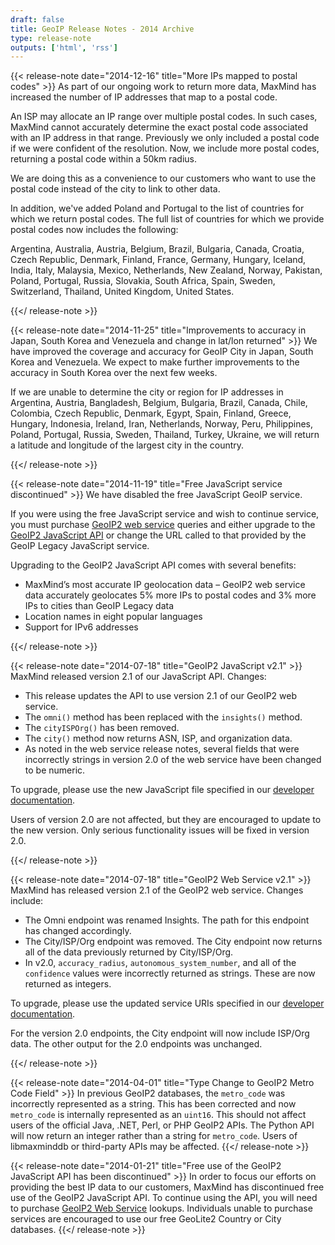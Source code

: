 ```yaml
---
draft: false
title: GeoIP Release Notes - 2014 Archive
type: release-note
outputs: ['html', 'rss']
---
```


{{< release-note date="2014-12-16" title="More IPs mapped to postal codes" >}}
As part of our ongoing work to return more data, MaxMind has increased the
number of IP addresses that map to a postal code.

An ISP may allocate an IP range over multiple postal codes. In such cases,
MaxMind cannot accurately determine the exact postal code associated with an IP
address in that range. Previously we only included a postal code if we were
confident of the resolution. Now, we include more postal codes, returning a
postal code within a 50km radius.

We are doing this as a convenience to our customers who want to use the postal
code instead of the city to link to other data.

In addition, we've added Poland and Portugal to the list of countries for which
we return postal codes. The full list of countries for which we provide postal
codes now includes the following:

Argentina, Australia, Austria, Belgium, Brazil, Bulgaria, Canada, Croatia, Czech
Republic, Denmark, Finland, France, Germany, Hungary, Iceland, India, Italy,
Malaysia, Mexico, Netherlands, New Zealand, Norway, Pakistan, Poland, Portugal,
Russia, Slovakia, South Africa, Spain, Sweden, Switzerland, Thailand, United
Kingdom, United States.

{{</ release-note >}}

{{< release-note date="2014-11-25" title="Improvements to accuracy in Japan, South Korea and Venezuela and change in lat/lon returned" >}}
We have improved the coverage and accuracy for GeoIP City in Japan, South Korea
and Venezuela. We expect to make further improvements to the accuracy in South
Korea over the next few weeks.

If we are unable to determine the city or region for IP addresses in Argentina,
Austria, Bangladesh, Belgium, Bulgaria, Brazil, Canada, Chile, Colombia, Czech
Republic, Denmark, Egypt, Spain, Finland, Greece, Hungary, Indonesia, Ireland,
Iran, Netherlands, Norway, Peru, Philippines, Poland, Portugal, Russia, Sweden,
Thailand, Turkey, Ukraine, we will return a latitude and longitude of the
largest city in the country.

{{</ release-note >}}

{{< release-note date="2014-11-19" title="Free JavaScript service discontinued" >}}
We have disabled the free JavaScript GeoIP service.

If you were using the free JavaScript service and wish to continue service, you
must purchase
[GeoIP2 web service](https://www.maxmind.com/en/geoip2-precision-services)
queries and either upgrade to the
[GeoIP2 JavaScript API](/geoip/geolocate-an-ip/client-side-javascript) or change
the URL called to that provided by the GeoIP Legacy JavaScript service.

Upgrading to the GeoIP2 JavaScript API comes with several benefits:

- MaxMind’s most accurate IP geolocation data – GeoIP2 web service data
  accurately geolocates 5% more IPs to postal codes and 3% more IPs to cities
  than GeoIP Legacy data
- Location names in eight popular languages
- Support for IPv6 addresses

{{</ release-note >}}

{{< release-note date="2014-07-18" title="GeoIP2 JavaScript v2.1" >}} MaxMind
released version 2.1 of our JavaScript API. Changes:

- This release updates the API to use version 2.1 of our GeoIP2 web service.
- The `omni()` method has been replaced with the `insights()` method.
- The `cityISPOrg()` has been removed.
- The `city()` method now returns ASN, ISP, and organization data.
- As noted in the web service release notes, several fields that were
  incorrectly strings in version 2.0 of the web service have been changed to be
  numeric.

To upgrade, please use the new JavaScript file specified in our
[developer documentation](/geoip/geolocate-an-ip/client-side-javascript).

Users of version 2.0 are not affected, but they are encouraged to update to the
new version. Only serious functionality issues will be fixed in version 2.0.

{{</ release-note >}}

{{< release-note date="2014-07-18" title="GeoIP2 Web Service v2.1" >}} MaxMind
has released version 2.1 of the GeoIP2 web service. Changes include:

- The Omni endpoint was renamed Insights. The path for this endpoint has changed
  accordingly.
- The City/ISP/Org endpoint was removed. The City endpoint now returns all of
  the data previously returned by City/ISP/Org.
- In v2.0, `accuracy_radius`, `autonomous_system_number`, and all of the
  `confidence` values were incorrectly returned as strings. These are now
  returned as integers.

To upgrade, please use the updated service URIs specified in our
[developer documentation](/geoip/docs/web-services/requests).

For the version 2.0 endpoints, the City endpoint will now include ISP/Org data.
The other output for the 2.0 endpoints was unchanged.

{{</ release-note >}}

{{< release-note date="2014-04-01" title="Type Change to GeoIP2 Metro Code Field" >}}
In previous GeoIP2 databases, the `metro_code` was incorrectly represented as a
string. This has been corrected and now `metro_code` is internally represented
as an `uint16`. This should not affect users of the official Java, .NET, Perl,
or PHP GeoIP2 APIs. The Python API will now return an integer rather than a
string for `metro_code`. Users of libmaxminddb or third-party APIs may be
affected. {{</ release-note >}}

{{< release-note date="2014-01-21" title="Free use of the GeoIP2 JavaScript API has been discontinued" >}}
In order to focus our efforts on providing the best IP data to our customers,
MaxMind has discontinued free use of the GeoIP2 JavaScript API. To continue
using the API, you will need to purchase
[GeoIP2 Web Service](https://www.maxmind.com/en/geoip2-precision-services)
lookups. Individuals unable to purchase services are encouraged to use our free
GeoLite2 Country or City databases. {{</ release-note >}}
